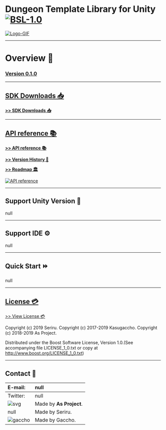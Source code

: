 # Dungeon Template Library for Unity [![BSL-1.0](https://img.shields.io/badge/license-BSL--1.0-blue.svg)](https://github.com/sitRyo/DungeonTemplateLibraryUnity/blob/master/LICENSE_1_0.txt)

[![Logo-GIF](https://github.com/Kasugaccho/DungeonPicture/blob/master/Picture/Unity/logo_unity_150.png)](https://github.com/sitRyo/DungeonTemplateLibraryUnity/wiki/API-reference)

---

# Overview 💬

### [**Version 0.1.0**](https://github.com/Kasugaccho/DungeonTemplateLibrary/releases)

---

## [SDK Downloads 📥](https://github.com/Kasugaccho/DungeonTemplateLibrary/releases)

[**>> SDK Downloads 📥**](https://github.com/Kasugaccho/DungeonTemplateLibrary/releases)

---

## [API reference 📚](https://github.com/sitRyo/DungeonTemplateLibraryUnity/wiki/API-reference)

[**>> API reference 📚**](https://github.com/sitRyo/DungeonTemplateLibraryUnity/wiki/API-reference)

[**>> Version History 📜**](https://github.com/sitRyo/DungeonTemplateLibraryUnity/wiki/Version-History)

[**>> Roadmap 🏛**](https://github.com/sitRyo/DungeonTemplateLibraryUnity/wiki/Roadmap)

[![API reference](https://github.com/Kasugaccho/DungeonPicture/blob/master/Picture/UE4/psi480.gif)](https://github.com/sitRyo/DungeonTemplateLibraryUnity/wiki/API-reference)

---

## Support Unity Version 🔧

null

---

## Support IDE ⚙

null

---

## Quick Start ⏩

null

---

## [License 💳](https://github.com/sitRyo/DungeonTemplateLibraryUnity/blob/master/LICENSE_1_0.txt)

[>> View License 💳](https://github.com/sitRyo/DungeonTemplateLibraryUnity/blob/master/LICENSE_1_0.txt)

Copyright (c) 2019 Seriru.
Copyright (c) 2017-2019 Kasugaccho.
Copyright (c) 2018-2019 As Project.

Distributed under the Boost Software License, Version 1.0.(See accompanying file LICENSE_1_0.txt or copy at http://www.boost.org/LICENSE_1_0.txt)

---

## Contact 📮

|E-mail:|null|
|:---|:---|
|Twitter:|null|
|![svg](https://Kasugaccho.github.io/DungeonPicture/Picture/as_logo.svg)|Made by **As Project**.|
|null|Made by Seriru.|
|![gaccho](https://Kasugaccho.github.io/DungeonPicture/Picture/gaccho_icon.svg)|Made by Gaccho.|
